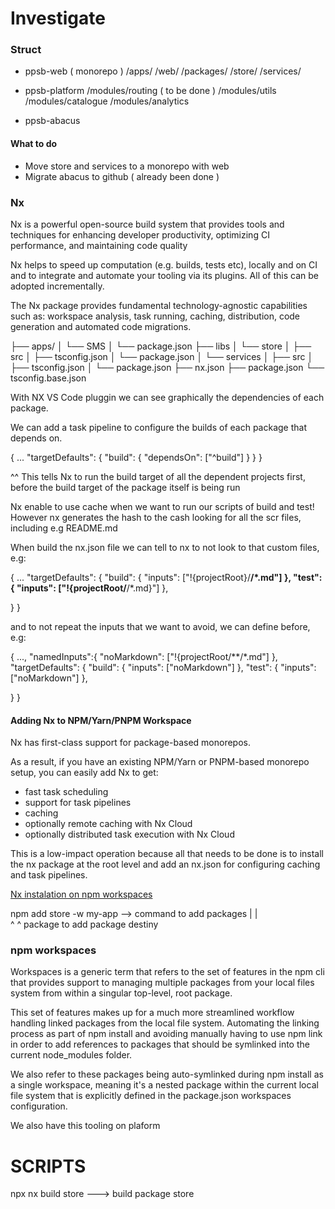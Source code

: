 # Investigate

### Struct

- ppsb-web ( monorepo )
 /apps/
  /web/
 /packages/
  /store/
  /services/

- ppsb-platform
 /modules/routing ( to be done )
 /modules/utils
 /modules/catalogue
 /modules/analytics
  
- ppsb-abacus

#### What to do
- Move store and services to a monorepo with web
- Migrate abacus to github ( already been done )

### Nx

Nx is a powerful open-source build system that provides tools and techniques for enhancing developer productivity, optimizing CI performance, and maintaining code quality

Nx helps to speed up computation (e.g. builds, tests etc), locally and on CI and to integrate and automate your tooling via its plugins. All of this can be adopted incrementally.

The Nx package provides fundamental technology-agnostic capabilities such as: workspace analysis, task running, caching, distribution, code generation and automated code migrations.


├── apps/
│   └── SMS
│       └── package.json
├── libs
│   └── store
│       ├── src
│       ├── tsconfig.json
│       └── package.json
│   └── services
│       ├── src
│       ├── tsconfig.json
│       └── package.json
├── nx.json
├── package.json
└── tsconfig.base.json

With NX VS Code pluggin we can see graphically the dependencies of each package.

We can add a task pipeline to configure the builds of each package that depends on. 

{
  ...
  "targetDefaults": {
    "build": {
      "dependsOn": ["^build"]
    }
  }
}

^^ This tells Nx to run the build target of all the dependent projects first, before the build target of the package itself is being run

Nx enable to use cache when we want to run our scripts of build and test! 
However nx generates the hash to the cash looking for all the scr files, including e.g README.md

When build the nx.json file we can tell to nx to not look to that custom files, e.g: 

{
  ...
  "targetDefaults": {
    "build": {
      "inputs": ["!{projectRoot}/**/*.md"]
    },
    "test": {
      "inputs": ["!{projectRoot/**/*.md}"]
    },

  }
}

and to not repeat the inputs that we want to avoid, we can define before, e.g:

{
  ...,
  "namedInputs":{
    "noMarkdown": ["!{projectRoot/**/*.md"]
  },
  "targetDefaults": {
    "build": {
      "inputs": ["noMarkdown"]
    },
    "test": {
      "inputs": ["noMarkdown"]
    },

  }
}


#### Adding Nx to NPM/Yarn/PNPM Workspace

Nx has first-class support for package-based monorepos. 

As a result, if you have an existing NPM/Yarn or PNPM-based monorepo setup, you can easily add Nx to get:
- fast task scheduling
- support for task pipelines
- caching
- optionally remote caching with Nx Cloud
- optionally distributed task execution with Nx Cloud

This is a low-impact operation because all that needs to be done is to install the nx package at the root level and add an nx.json for configuring caching and task pipelines.

[Nx instalation on npm workspaces](https://nx.dev/recipes/adopting-nx/adding-to-monorepo#installing-nx) 

 npm add store -w my-app --> command to add packages 
           |           |   
           ^           ^
    package to add     package destiny


### npm workspaces

Workspaces is a generic term that refers to the set of features in the npm cli that provides support to managing multiple packages from your local files system from within a singular top-level, root package.

This set of features makes up for a much more streamlined workflow handling linked packages from the local file system. Automating the linking process as part of npm install and avoiding manually having to use npm link in order to add references to packages that should be symlinked into the current node_modules folder.

We also refer to these packages being auto-symlinked during npm install as a single workspace, meaning it's a nested package within the current local file system that is explicitly defined in the package.json workspaces configuration.

We also have this tooling on plaform


# SCRIPTS

npx nx build store ---> build package store